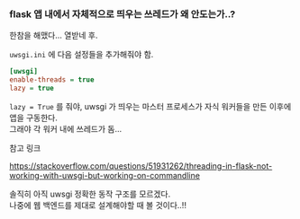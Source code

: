 ### flask 앱 내에서 자체적으로 띄우는 쓰레드가 왜 안도는가..?

한참을 해맸다... 열받네 후.

`uwsgi.ini` 에 다음 설정들을 추가해줘야 함.

```ini
[uwsgi]
enable-threads = true
lazy = true
```

`lazy = True` 를 줘야, uwsgi 가 띄우는 마스터 프로세스가 자식 워커들을 만든 이후에 앱을 구동한다.  
그래야 각 워커 내에 쓰레드가 돔... 

참고 링크

https://stackoverflow.com/questions/51931262/threading-in-flask-not-working-with-uwsgi-but-working-on-commandline



솔직히 아직 uwsgi 정확한 동작 구조를 모르겠다.  
나중에 웹 백엔드를 제대로 설계해야할 때 볼 것이다..!!